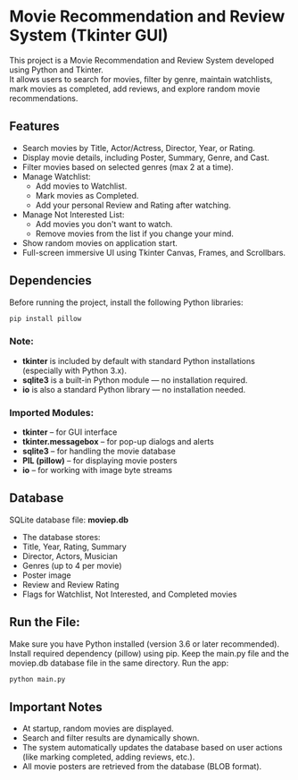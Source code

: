 # Movie Recommendation and Review System (Tkinter GUI)
This project is a Movie Recommendation and Review System developed using Python and Tkinter.<br>
It allows users to search for movies, filter by genre, maintain watchlists, mark movies as completed, add reviews, and explore random movie recommendations.
## Features
- Search movies by Title, Actor/Actress, Director, Year, or Rating.
- Display movie details, including Poster, Summary, Genre, and Cast.
- Filter movies based on selected genres (max 2 at a time).
- Manage Watchlist:
  - Add movies to Watchlist.
  - Mark movies as Completed.
  - Add your personal Review and Rating after watching.
- Manage Not Interested List:
  - Add movies you don't want to watch.
  - Remove movies from the list if you change your mind.
- Show random movies on application start.
- Full-screen immersive UI using Tkinter Canvas, Frames, and Scrollbars.
## Dependencies
Before running the project, install the following Python libraries:
```bash
pip install pillow
```
### Note:
- **tkinter** is included by default with standard Python installations (especially with Python 3.x).
- **sqlite3** is a built-in Python module — no installation required.
- **io** is also a standard Python library — no installation needed.

### Imported Modules:
- **tkinter** – for GUI interface
- **tkinter.messagebox** – for pop-up dialogs and alerts
- **sqlite3** – for handling the movie database
- **PIL (pillow)** – for displaying movie posters
- **io** – for working with image byte streams
  
## Database
SQLite database file: **moviep.db**
- The database stores:
- Title, Year, Rating, Summary
- Director, Actors, Musician
- Genres (up to 4 per movie)
- Poster image
- Review and Review Rating
- Flags for Watchlist, Not Interested, and Completed movies

## Run the File:
Make sure you have Python installed (version 3.6 or later recommended).
Install required dependency (pillow) using pip.
Keep the main.py file and the moviep.db database file in the same directory.
Run the app:
```bash
python main.py
```

## Important Notes
- At startup, random movies are displayed.
- Search and filter results are dynamically shown.
- The system automatically updates the database based on user actions (like marking completed, adding reviews, etc.).
- All movie posters are retrieved from the database (BLOB format).
